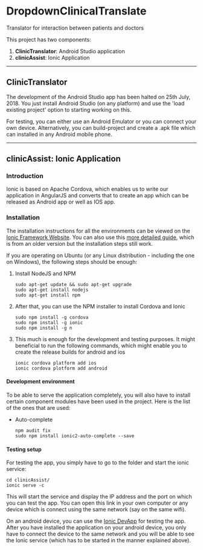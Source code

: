 # DropdownClinicalTranslate
Translator for interaction between patients and doctors

This project has two components:

1. **ClinicTranslator**: Android Studio application
2. **clinicAssist**: Ionic Application

----
## ClinicTranslator

The development of the Android Studio app has been halted on 25th July, 2018. You just install Android Studio (on any platform) and use the 'load existing project' option to starting working on this.

For testing, you can either use an Android Emulator or you can connect your own device. Alternatively, you can build-project and create a .apk file which can installed in any Android mobile phone.

----
## clinicAssist: Ionic Application

### Introduction
Ionic is based on Apache Cordova, which enables us to write our application in AngularJS and converts that to create an app which can be released as Android app or well as IOS app.

### Installation

The installation instructions for all the environments can be viewed on the [Ionic Framework Website](https://ionicframework.com/docs/intro/installation/). You can also use this [more detailed guide](https://ionicframework.com/docs/v1/guide/installation.html), which is from an older version but the installation steps still work.

If you are operating on Ubuntu (or any Linux distribution - including the one on Windows), the following steps should be enough:

1. Install NodeJS and NPM

	```
    sudo apt-get update && sudo apt-get upgrade
    sudo apt-get install nodejs
    sudo apt-get install npm
    ```

2. After that, you can use the NPM installer to install Cordova and Ionic

	```
    sudo npm install -g cordova
    sudo npm install -g ionic
    sudo npm install -g n
    ```

3. This much is enough for the development and testing purposes. It might beneficial to run the following commands, which might enable you to create the release builds for android and ios

	```
    ionic cordova platform add ios
    ionic cordova plotform add android
    ```


#### Development environment

To be able to serve the application completely, you will also have to install certain component modules have been used in the project. Here is the list of the ones that are used:

* Auto-complete

	```
    npm audit fix
    sudo npm install ionic2-auto-complete --save
    ```


#### Testing setup
For testing the app, you simply have to go to the folder and start the ionic service:

    cd clinicAssist/
    ionic serve -c

This will start the service and display the IP address and the port on which you can test the app. You can open this link in your own computer or any device which is connect using the same network (say on the same wifi). 

On an android device, you can use the [Ionic DevApp](https://play.google.com/store/apps/details?id=io.ionic.devapp&hl=en_IN) for testing the app. After you have installed the application on your android device, you only have to connect the device to the same network and you will be able to see the Ionic service (which has to be started in the manner explained above).

